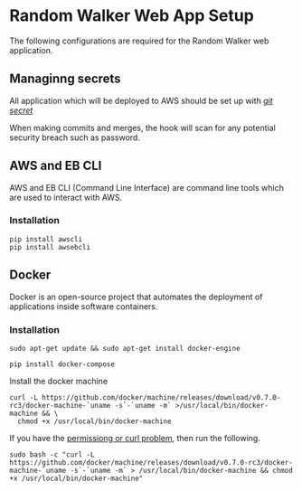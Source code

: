 # Random Walker Web App Setup

The following configurations are required for the Random Walker web application.

## Managinng secrets

All application which will be deployed to AWS should be set up with
[*git secret*](https://github.com/awslabs/git-secrets)

When making commits and merges, the hook will scan for any potential
security breach such as password.

## AWS and EB CLI

AWS and EB CLI (Command Line Interface) are command line tools which are used to
interact with AWS.

### Installation
```
pip install awscli
pip install awsebcli
```

## Docker

Docker is an open-source project that automates the deployment of applications
inside software containers.

### Installation

```
sudo apt-get update && sudo apt-get install docker-engine
```

```
pip install docker-compose
```

Install the docker machine
```
curl -L https://github.com/docker/machine/releases/download/v0.7.0-rc3/docker-machine-`uname -s`-`uname -m` >/usr/local/bin/docker-machine && \
  chmod +x /usr/local/bin/docker-machine
```

If you have the [permissiong or curl
problem](https://forums.docker.com/t/permission-denied-when-trying-to-install-compose-on-ubuntu/1034/5),
then run the following.

```
sudo bash -c "curl -L https://github.com/docker/machine/releases/download/v0.7.0-rc3/docker-machine-`uname -s`-`uname -m` > /usr/local/bin/docker-machine && chmod +x /usr/local/bin/docker-machine"
```